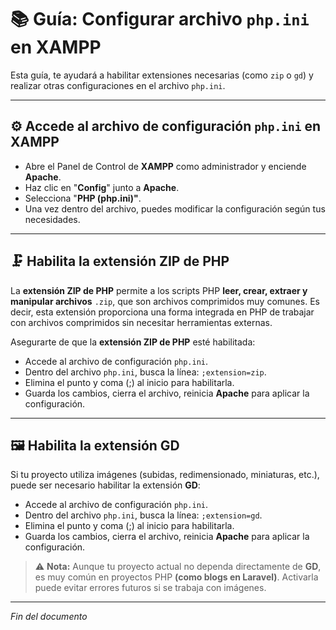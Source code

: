 # 📚 Guía: Configurar archivo `php.ini` en XAMPP

Esta guía, te ayudará a habilitar extensiones necesarias (como `zip` o `gd`) y realizar otras configuraciones en el archivo `php.ini`.

---

## ⚙️ Accede al archivo de configuración `php.ini` en XAMPP

* Abre el Panel de Control de **XAMPP** como administrador y enciende **Apache**.
* Haz clic en "**Config**" junto a **Apache**.
* Selecciona "**PHP (php.ini)"**.
* Una vez dentro del archivo, puedes modificar la configuración según tus necesidades.

---

## 🗜️ Habilita la extensión ZIP de PHP

La **extensión ZIP de PHP** permite a los scripts PHP **leer, crear, extraer y manipular archivos** `.zip`, que son archivos comprimidos muy comunes. Es decir, esta extensión proporciona una forma integrada en PHP de trabajar con archivos comprimidos sin necesitar herramientas externas.

Asegurarte de que la **extensión ZIP de PHP** esté habilitada:

* Accede al archivo de configuración `php.ini`.
* Dentro del archivo `php.ini`, busca la línea: `;extension=zip`.
* Elimina el punto y coma (;) al inicio para habilitarla.
* Guarda los cambios, cierra el archivo, reinicia **Apache** para aplicar la configuración.

---

## 🖼️ Habilita la extensión GD

Si tu proyecto utiliza imágenes (subidas, redimensionado, miniaturas, etc.), puede ser necesario habilitar la extensión **GD**:

* Accede al archivo de configuración `php.ini`.
* Dentro del archivo `php.ini`, busca la línea: `;extension=gd`.
* Elimina el punto y coma (;) al inicio para habilitarla.
* Guarda los cambios, cierra el archivo, reinicia **Apache** para aplicar la configuración.

> ⚠️ **Nota:** Aunque tu proyecto actual no dependa directamente de **GD**, es muy común en proyectos PHP **(como blogs en Laravel)**. Activarla puede evitar errores futuros si se trabaja con imágenes.

---

*Fin del documento*